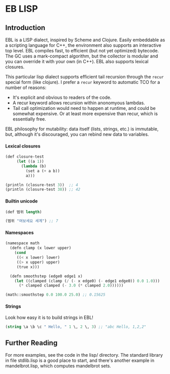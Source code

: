 # EB LISP

## Introduction
EBL is a LISP dialect, inspired by Scheme and Clojure. Easily embeddable as a scripting language for C++, the environment also supports an interactive top level. EBL compiles fast, to efficient (but not yet optimized) bytecode. The GC uses a mark-compact algorithm, but the collector is modular and you can override it with your own (in C++). EBL also supports lexical closures.

This particular lisp dialect supports efficient tail recursion through the `recur` special form (like clojure). I prefer a `recur` keyword to automatic TCO for a number of reasons:
* It's explicit and obvious to readers of the code.
* A recur keyword allows recursion within anonomyous lambdas.
* Tail call optimization would need to happen at runtime, and could be somewhat expensive. Or at least more expensive than recur, which is essentially free.

EBL philosophy for mutability: data itself (lists, strings, etc.) is immutable, but, although it's discouraged, you can rebind new data to variables.

#### Lexical closures
``` scheme
(def closure-test
     (let ((a 1))
       (lambda (b)
         (set a (+ a b))
         a)))

(println (closure-test 3))  ;; 4
(println (closure-test 38)) ;; 42
```

#### Builtin unicode
```scheme
(def 범위 length)

(범위 "여보세요 세계") ;; 7

```

#### Namespaces
```scheme
(namespace math
  (defn clamp (x lower upper)
    (cond
     ((< x lower) lower)
     ((> x upper) upper)
     (true x)))

  (defn smoothstep (edge0 edge1 x)
    (let ((clamped (clamp (/ (- x edge0) (- edge1 edge0)) 0.0 1.0)))
      (* clamped clamped (- 3.0 (* clamped 2.0))))))

(math::smoothstep 0.0 100.0 25.0) ;; 0.15625
```

#### Strings
Look how easy it is to build strings in EBL!
```scheme
(string \a \b \c " Hello, " 1 \, 2 \, 3) ;; "abc Hello, 1,2,2"
```

## Further Reading
For more examples, see the code in the lisp/ directory. The standard library in file stdlib.lisp is a good place to start, and there's another example in mandelbrot.lisp, which computes mandelbrot sets.